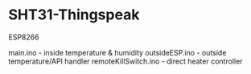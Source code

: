 # SHT31-Thingspeak
ESP8266

main.ino - inside temperature & humidity
outsideESP.ino - outside temperature/API handler
remoteKillSwitch.ino - direct heater controller
